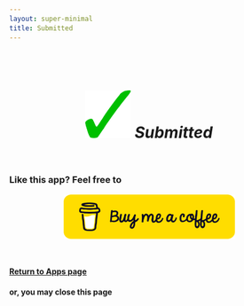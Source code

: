 ```yaml
---
layout: super-minimal
title: Submitted
---
```

<div class="text-center">
<br>
<br>
  <h1 style="text-align: center;"><img style="font-size: 14px;" src="https://github.com/b-kennedy0/b-kennedy0.github.io/blob/master/assets/img/greentick.png?raw=true" alt="" width="82" height="86" />&nbsp;<em>Submitted</em></h1>
  <br>
  <h3>Like this app? Feel free to</h3>
  <p><a href="https://pay.bradleykennedy.co.uk" target="_blank"><img style="margin-right: auto; margin-left: auto; display: block;" src="https://raw.githubusercontent.com/b-kennedy0/b-kennedy0.github.io/master/assets/img/bmc-button.png" width="309" height="80" /></a></p>
<br>
  <h4><a href="https://bradleykennedy.co.uk/apps" target="_blank">Return to Apps page</a></h4>
  <h4>or, you may close this page</h4>
</div>
